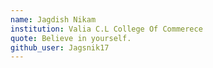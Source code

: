 ```yaml
---
name: Jagdish Nikam
institution: Valia C.L College Of Commerece
quote: Believe in yourself.
github_user: Jagsnik17
---
```

